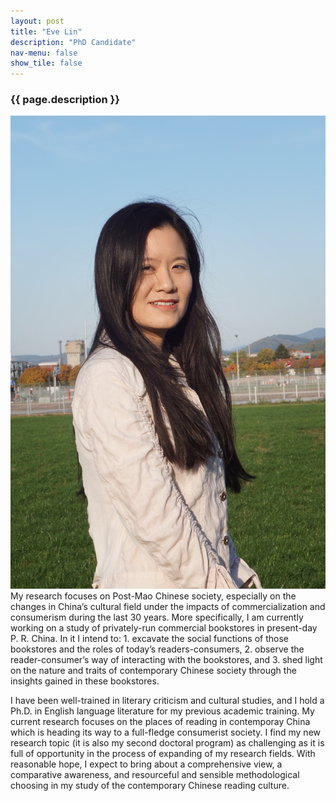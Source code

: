 ```yaml
---
layout: post
title: "Eve Lin"
description: "PhD Candidate"
nav-menu: false
show_tile: false
---
```


<h3>{{ page.description }}</h3> 

<span class="image left row"><img src="/assets/images/Eveprofile.jpeg"></span>
My research focuses on Post-Mao Chinese society, especially on the changes in China’s cultural field under the impacts of commercialization and consumerism during the last 30 years. More specifically, I am currently working on a study of privately-run commercial bookstores in present-day P. R. China. In it I intend to: 1. excavate the social functions of those bookstores and the roles of today’s readers-consumers, 2. observe the reader-consumer’s way of interacting with the bookstores, and 3. shed light on the nature and traits of contemporary Chinese society through the insights gained in these bookstores.

I have been well-trained in literary criticism and cultural studies, and I hold a Ph.D. in English language literature for my previous academic training. My current research focuses on the places of reading in contemporay China which is heading its way to a full-fledge consumerist society. I find my new research topic (it is also my second doctoral program) as challenging as it is full of opportunity in the process of expanding of my research fields. With reasonable hope, I expect to bring about a comprehensive view, a comparative awareness, and resourceful and sensible methodological choosing in my study of the contemporary Chinese reading culture.
